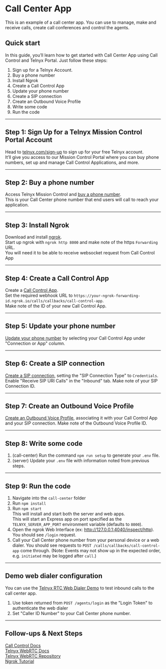 # Call Center App

This is an example of a call center app. You can use to manage, make and receive calls, create call conferences and control the agents.

## Quick start

In this guide, you’ll learn how to get started with Call Center App using Call Control and Telnyx Portal. Just follow these steps:

1. Sign up for a Telnyx Account.
2. Buy a phone number
3. Install Ngrok
4. Create a Call Control App
5. Update your phone number
6. Create a SIP connection
7. Create an Outbound Voice Profile
8. Write some code
9. Run the code

---
## Step 1: Sign Up for a Telnyx Mission Control Portal Account

Head to [telnyx.com/sign-up](https://telnyx.com/sign-up) to sign up for your free Telnyx account.\
It’ll give you access to our Mission Control Portal where you can buy phone numbers, set up and manage Call Control Applications, and more.

---
## Step 2: Buy a phone number  

Access Telnyx Mission Control and [buy a phone number](https://portal.telnyx.com/#/app/numbers/search-numbers).\
This is your Call Center phone number that end users will call to reach your application.

---
## Step 3: Install Ngrok

Download and install [ngrok](https://ngrok.com/).\
Start up ngrok with `ngrok http 8000` and make note of the https `Forwarding` URL.\
You will need it to be able to receive websocket request from Call Control App 

---
## Step 4: Create a Call Control App

Create a [Call Control App](https://portal.telnyx.com/#/app/call-control/applications/new).\
Set the required webhook URL to `https://your-ngrok-forwarding-id.ngrok.io/calls/callbacks/call-control-app`.\
Make note of the ID of your new Call Control App.

---
## Step 5: Update your phone number

[Update your phone number](https://portal.telnyx.com/#/app/numbers/my-numbers) by selecting your Call Control App under "Connection or App" column.

---
## Step 6: Create a SIP connection

[Create a SIP connection](https://portal.telnyx.com/#/app/connections), setting the "SIP Connection Type" to `Credentials`.\
Enable "Receive SIP URI Calls" in the "Inbound" tab.
Make note of your SIP Connection ID.

---
## Step 7: Create an Outbound Voice Profile

[Create an Outbound Voice Profile](https://portal.telnyx.com/#/app/outbound-profiles/new), associating it with your Call Control App and your SIP connection.
Make note of the Outbound Voice Profile ID.

---
## Step 8: Write some code

1. (call-center) Run the command `npm run setup` to generate your `.env` file.
2. (server) Update your `.env` file with information noted from previous steps.

---
## Step 9: Run the code

1. Navigate into the `call-center` folder
1. Run `npm install`
2. Run `npm start`\
This will install and start both the server and web apps.\
This will start an Express app on port specified as the `TELNYX_SERVER_APP_PORT` environment variable (defaults to `8000`).
3. Open the ngrok Web Interface (ex: <http://127.0.0.1:4040/inspect/http>). You should see `/login` request.
4. Call your Call Center phone number from your personal device or a web dialer. You should see requests to `POST /calls/callbacks/call-control-app` come through. (Note: Events may not show up in the expected order, e.g. `initiated` may be logged after `call`.)

---
## Demo web dialer configuration

You can use the [Telnyx RTC Web Dialer Demo](https://webrtc.telnyx.com/rtc/index.html) to test inbound calls to the call center app.

1. Use token returned from `POST /agents/login` as the "Login Token" to authenticate the web dialer
2. Set "Caller ID Number" to your Call Center phone number.

---
## Follow-ups & Next Steps

 [Call Control Docs](https://developers.telnyx.com/docs/v2/call-control)\
 [Telnyx WebRTC Docs](https://developers.telnyx.com/docs/v2/webrtc)\
 [Telnyx WebRTC Repository](https://github.com/team-telnyx/webrtc/blob/master/packages/js/README.md)\
 [Ngrok Tutorial](https://developers.telnyx.com/docs/v2/development/ngrok)
